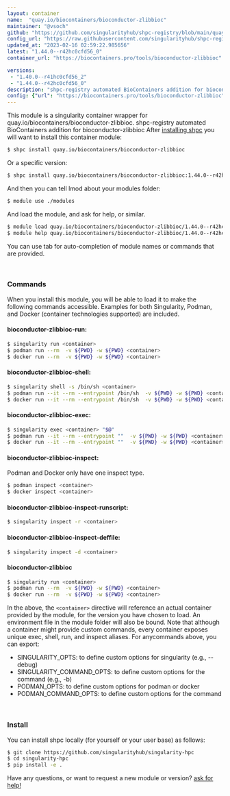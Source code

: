 ```yaml
---
layout: container
name:  "quay.io/biocontainers/bioconductor-zlibbioc"
maintainer: "@vsoch"
github: "https://github.com/singularityhub/shpc-registry/blob/main/quay.io/biocontainers/bioconductor-zlibbioc/container.yaml"
config_url: "https://raw.githubusercontent.com/singularityhub/shpc-registry/main/quay.io/biocontainers/bioconductor-zlibbioc/container.yaml"
updated_at: "2023-02-16 02:59:22.985656"
latest: "1.44.0--r42hc0cfd56_0"
container_url: "https://biocontainers.pro/tools/bioconductor-zlibbioc"

versions:
 - "1.40.0--r41hc0cfd56_2"
 - "1.44.0--r42hc0cfd56_0"
description: "shpc-registry automated BioContainers addition for bioconductor-zlibbioc"
config: {"url": "https://biocontainers.pro/tools/bioconductor-zlibbioc", "maintainer": "@vsoch", "description": "shpc-registry automated BioContainers addition for bioconductor-zlibbioc", "latest": {"1.44.0--r42hc0cfd56_0": "sha256:d58082e0fd0249bbabc21cd16f2fa9d147052d6b830a8c7220c4ba37a32c7499"}, "tags": {"1.40.0--r41hc0cfd56_2": "sha256:c799784bee1f74f9b18e645f0b2d5f308a1379d5387a4fd6c49816b40d9f93f6", "1.44.0--r42hc0cfd56_0": "sha256:d58082e0fd0249bbabc21cd16f2fa9d147052d6b830a8c7220c4ba37a32c7499"}, "docker": "quay.io/biocontainers/bioconductor-zlibbioc"}
---
```


This module is a singularity container wrapper for quay.io/biocontainers/bioconductor-zlibbioc.
shpc-registry automated BioContainers addition for bioconductor-zlibbioc
After [installing shpc](#install) you will want to install this container module:


```bash
$ shpc install quay.io/biocontainers/bioconductor-zlibbioc
```

Or a specific version:

```bash
$ shpc install quay.io/biocontainers/bioconductor-zlibbioc:1.44.0--r42hc0cfd56_0
```

And then you can tell lmod about your modules folder:

```bash
$ module use ./modules
```

And load the module, and ask for help, or similar.

```bash
$ module load quay.io/biocontainers/bioconductor-zlibbioc/1.44.0--r42hc0cfd56_0
$ module help quay.io/biocontainers/bioconductor-zlibbioc/1.44.0--r42hc0cfd56_0
```

You can use tab for auto-completion of module names or commands that are provided.

<br>

### Commands

When you install this module, you will be able to load it to make the following commands accessible.
Examples for both Singularity, Podman, and Docker (container technologies supported) are included.

#### bioconductor-zlibbioc-run:

```bash
$ singularity run <container>
$ podman run --rm  -v ${PWD} -w ${PWD} <container>
$ docker run --rm  -v ${PWD} -w ${PWD} <container>
```

#### bioconductor-zlibbioc-shell:

```bash
$ singularity shell -s /bin/sh <container>
$ podman run --it --rm --entrypoint /bin/sh  -v ${PWD} -w ${PWD} <container>
$ docker run --it --rm --entrypoint /bin/sh  -v ${PWD} -w ${PWD} <container>
```

#### bioconductor-zlibbioc-exec:

```bash
$ singularity exec <container> "$@"
$ podman run --it --rm --entrypoint ""  -v ${PWD} -w ${PWD} <container> "$@"
$ docker run --it --rm --entrypoint ""  -v ${PWD} -w ${PWD} <container> "$@"
```

#### bioconductor-zlibbioc-inspect:

Podman and Docker only have one inspect type.

```bash
$ podman inspect <container>
$ docker inspect <container>
```

#### bioconductor-zlibbioc-inspect-runscript:

```bash
$ singularity inspect -r <container>
```

#### bioconductor-zlibbioc-inspect-deffile:

```bash
$ singularity inspect -d <container>
```



#### bioconductor-zlibbioc

```bash
$ singularity run <container>
$ podman run --rm  -v ${PWD} -w ${PWD} <container>
$ docker run --rm  -v ${PWD} -w ${PWD} <container>
```


In the above, the `<container>` directive will reference an actual container provided
by the module, for the version you have chosen to load. An environment file in the
module folder will also be bound. Note that although a container
might provide custom commands, every container exposes unique exec, shell, run, and
inspect aliases. For anycommands above, you can export:

 - SINGULARITY_OPTS: to define custom options for singularity (e.g., --debug)
 - SINGULARITY_COMMAND_OPTS: to define custom options for the command (e.g., -b)
 - PODMAN_OPTS: to define custom options for podman or docker
 - PODMAN_COMMAND_OPTS: to define custom options for the command

<br>

### Install

You can install shpc locally (for yourself or your user base) as follows:

```bash
$ git clone https://github.com/singularityhub/singularity-hpc
$ cd singularity-hpc
$ pip install -e .
```

Have any questions, or want to request a new module or version? [ask for help!](https://github.com/singularityhub/singularity-hpc/issues)